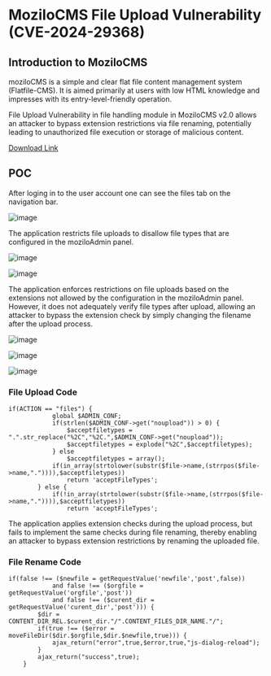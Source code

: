 # MoziloCMS File Upload Vulnerability (CVE-2024-29368)

<h2>Introduction to MoziloCMS</h2>

moziloCMS is a simple and clear flat file content management system (Flatfile-CMS). It is aimed primarily at users with low HTML knowledge and impresses with its entry-level-friendly operation.

File Upload Vulnerability in file handling module in MoziloCMS v2.0 allows an attacker to bypass extension restrictions via file renaming, potentially leading to unauthorized file execution or storage of malicious content.

[Download Link](https://github.com/moziloDasEinsteigerCMS/mozilo2.0/archive/master.zip)

<h2>POC</h2>

After loging in to the user account one can see the files tab on the navigation bar.

![image](https://github.com/becpn/mozilocms/assets/162958600/52d71291-e294-4a02-bedc-c96f08fef5ca)


The application restricts file uploads to disallow file types that are configured in the moziloAdmin panel.

![image](https://github.com/becpn/mozilocms/assets/162958600/09d4e3c7-83d1-4529-8eef-4f0aa5ff3edb)


![image](https://github.com/becpn/mozilocms/assets/162958600/5536b80c-fe65-4f4a-a6b1-dd62cee2d06c)


The application enforces restrictions on file uploads based on the extensions not allowed by the configuration in the moziloAdmin panel. However, it does not adequately verify file types after upload, allowing an attacker to bypass the extension check by simply changing the filename after the upload process.

![image](https://github.com/becpn/mozilocms/assets/162958600/81d733ec-0773-4963-b6b0-25e9aa8a6484)


![image](https://github.com/becpn/mozilocms/assets/162958600/bb2daf90-7e0b-4f85-bd09-2c0e601a3b9e)


![image](https://github.com/becpn/mozilocms/assets/162958600/4c344321-149c-4566-9ec6-85432a88ffad)

<h3>File Upload Code</h3>

```
if(ACTION == "files") {
            global $ADMIN_CONF;
            if(strlen($ADMIN_CONF->get("noupload")) > 0) {
                $acceptfiletypes = ".".str_replace("%2C","%2C.",$ADMIN_CONF->get("noupload"));
                $acceptfiletypes = explode("%2C",$acceptfiletypes);
            } else
                $acceptfiletypes = array();
            if(in_array(strtolower(substr($file->name,(strrpos($file->name,".")))),$acceptfiletypes))
                return 'acceptFileTypes';
        } else {
            if(!in_array(strtolower(substr($file->name,(strrpos($file->name,".")))),$acceptfiletypes))
                return 'acceptFileTypes';
```

The application applies extension checks during the upload process, but fails to implement the same checks during file renaming, thereby enabling an attacker to bypass extension restrictions by renaming the uploaded file.

<h3>File Rename Code</h3>

```
if(false !== ($newfile = getRequestValue('newfile','post',false))
            and false !== ($orgfile = getRequestValue('orgfile','post'))
            and false !== ($curent_dir = getRequestValue('curent_dir','post'))) {
        $dir = CONTENT_DIR_REL.$curent_dir."/".CONTENT_FILES_DIR_NAME."/";
        if(true !== ($error = moveFileDir($dir.$orgfile,$dir.$newfile,true))) {
            ajax_return("error",true,$error,true,"js-dialog-reload");
        }
        ajax_return("success",true);
    }
```
